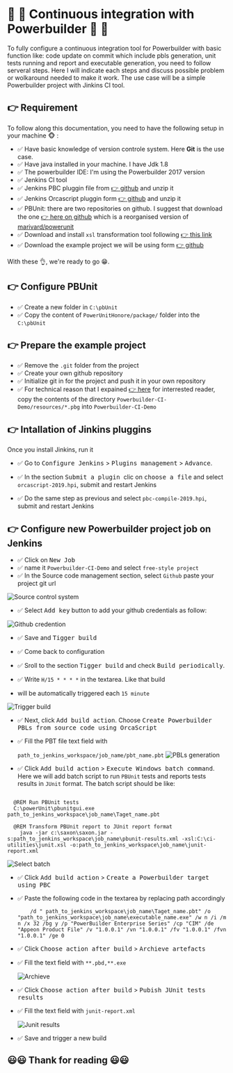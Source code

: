 # :hear_no_evil: :hear_no_evil: Continuous integration with Powerbuilder :hear_no_evil: :hear_no_evil:

To fully configure a continuous integration tool for Powerbuilder with basic function like: code update on commit which include pbls generation, unit tests running and report and executable generation, you need to follow serveral steps. Here I will indicate each steps and discuss possible problem or wolkaround needed to make it work. The use case will be a simple Powerbuilder project with Jinkins CI tool.  

## :point_right: Requirement

To follow along this documentation,  you need to have the following setup in your machine :monkey_face: :

- :white_check_mark: Have basic knowledge of version controle system. Here **Git** is the use case.
- :white_check_mark: Have java installed in your machine. I have Jdk 1.8
- :white_check_mark: The powerbuilder IDE: I'm using the Powerbuilder 2017 version
- :white_check_mark: Jenkins CI tool
- :white_check_mark: Jenkins PBC pluggin file from [:point_right: github](https://github.com/bruce-armstrong/pbc_compile-plugin-2019.git) and unzip it
- :white_check_mark: Jenkins Orcascript pluggin form [:point_right: github](https://github.com/bruce-armstrong/orcascript-plugin-2019.git) and unzip it
- :white_check_mark: PBUnit: there are two repositories on github. I suggest  that download the one  [:point_right: here on github](https://github.com/mahugnon/PowerUnitHonore.git) which is  a reorganised version of [marivard/powerunit](https://github.com/marivard/powerunit.git)
- :white_check_mark:  Download  and install `xsl` transformation tool  following [:point_right: this link](https://dev.pageseeder.com/get_started/tutorials/how_to_run_xslt_from_the_command_line.html)
- :white_check_mark: Download the example project we will be using  form [:point_right: github](https://github.com/mahugnon/Powerbuilder-CI-Demo.git)

With these :ok_hand:, we're ready to go   :grin:.

## :point_right: Configure PBUnit

- :white_check_mark: Create a new folder in `C:\pbUnit`
- :white_check_mark: Copy the content of `PowerUnitHonore/package/` folder into the `C:\pbUnit`

## :point_right: Prepare the example project

- :white_check_mark: Remove the `.git` folder from the project
- :white_check_mark: Create your own github repository
- :white_check_mark: Initialize git in for the project  and push it in your own repository
- :white_check_mark: For technical reason that I expained  [:point_right: here](https://github.com/mahugnon/PowerbuilderWiki/blob/master/PBLRegeneration.md) for interrested reader, copy the contents of the directory `Powerbuilder-CI-Demo/resources/*.pbg`  into `Powerbuilder-CI-Demo`


## :point_right: Intallation of Jinkins pluggins

Once you install Jinkins, run it

- :white_check_mark: Go to <kbd>Configure Jenkins</kbd> > <kbd>Plugins management</kbd>  >  <kbd>Advance</kbd>.

- :white_check_mark: In the section <kbd> Submit a plugin </kbd> clic on  <kbd>choose a file</kbd> and select  `orcascript-2019.hpi`, submit and restart Jenkins  
- :white_check_mark: Do the same step as previous and select `pbc-compile-2019.hpi`, submit and restart Jenkins

## :point_right: Configure new Powerbuilder project job on Jenkins
  
- :white_check_mark: Click on <kbd>New Job</kbd>
- :white_check_mark:  name it  `Powerbuilder-CI-Demo` and select `free-style project`
- :white_check_mark:  In the Source code management section, select `Github`  paste your project git url 

![Source control system](resources/jenkins-sourcemanagement.png)
  

- :white_check_mark: Select  <kbd>Add key</kbd> button to add your github credentials as follow: 
  
![Github credention](resources/jenkins-sourcemanagement-credentials.png)


  
- :white_check_mark:  Save and <kbd>Tigger build<kbd>
  
- :white_check_mark: Come back to configuration

- :white_check_mark: Sroll to the section  <kbd>Tigger build</kbd> and check <kbd>Build periodically</kbd>.  
- :white_check_mark: Write `H/15 * * * *`  in the textarea.  Like that build
-  will be automatically triggered each `15 minute` 
  
  
 ![Trigger build](resources/jenkins-sourcemanagement-triggerBuild.png)



- :white_check_mark: Next, click <kbd>Add build action</kbd>. Choose <kbd>Create Powerbuilder PBLs from source code using OrcaScript</kbd>

- :white_check_mark: Fill the PBT file text field with 
  
  
  `path_to_jenkins_workspace/job_name/pbt_name.pbt`
![PBLs generation](resources/jenkins-sourcemanagement-pathTo_pbtForPBLUpdating.png)



- :white_check_mark: Click  <kbd> Add build action</kbd> > <kbd>Execute Windows batch command</kbd>. Here we will add batch script to run `PBUnit` tests and reports tests results in `JUnit` format. The batch script should be like:
  
```batch

  @REM Run PBUnit tests
  C:\powerUnit\pbunitgui.exe path_to_jenkins_workspace\job_name\Taget_name.pbt
  
  @REM Transform PBUnit report to JUnit report format
    java -jar c:\saxon\saxon.jar -s:path_to_jenkins_workspace\job_name\pbunit-results.xml -xsl:C:\ci-utilities\junit.xsl -o:path_to_jenkins_workspace\job_name\junit-report.xml
```

![Select batch](resources/jenkins-sourcemanagement-TestExecution.png)



- :white_check_mark: Click <kbd>Add build action</kbd> > <kbd>Create a Powerbuilder target using PBC</kbd>

- :white_check_mark: Paste the following code in the textarea by replacing     path accordingly
  
    ```batch
        /d " path_to_jenkins_workspace\job_name\Taget_name.pbt" /o "path_to_jenkins_workspace\job_name\executable_name.exe" /w n /i /m n /x 32 /bg y /p "PowerBuilder Enterprise Series" /cp "CIM" /de "Appeon Product File" /v "1.0.0.1" /vn "1.0.0.1" /fv "1.0.0.1" /fvn "1.0.0.1" /ge 0 
    ```
  

- :white_check_mark: Click <kbd> Choose action after build</kbd> > <kbd> Archieve artefacts</kbd> 
- :white_check_mark: Fill the text field with `**.pbd,**.exe`
  
  ![Archieve](resources/jenkins-sourcemanagement-archieveArtefacts.png)


- :white_check_mark: Click <kbd> Choose action after build</kbd> > <kbd> Pubish JUnit tests results</kbd>
- :white_check_mark: Fill the text field with `junit-report.xml`
  
  ![Junit results](resources/jenkins-sourceTests-report.png)

- :white_check_mark: Save and trigger a new build

## :smiley::smiley: Thank for reading :smiley::smiley:
